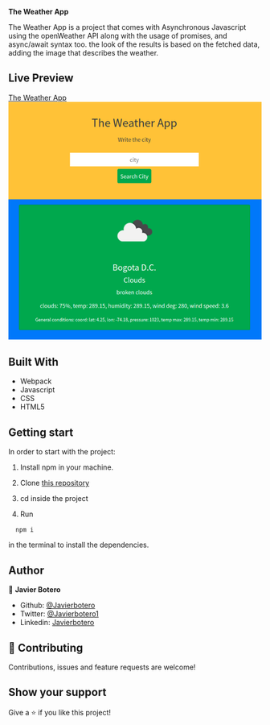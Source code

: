 **The Weather App**

The Weather App is a project that comes with Asynchronous Javascript using the openWeather API along with the usage of promises, and async/await syntax too. the look of the results is based on the fetched data, adding the image that describes the weather.

## Live Preview

[The Weather App](https://javierbotero.github.io/weatherApp/)
![Screenshot The Weather App](./src/Screenshot-weather-app.png)

## Built With

- Webpack
- Javascript
- CSS
- HTML5

## Getting start

In order to start with the project:

1. Install npm in your machine.
2. Clone [this repository](https://github.com/javierbotero/weatherApp.git)
3. cd inside the project

4. Run
```
  npm i
```
in the terminal to install the dependencies.


## Author

👤 **Javier Botero**

- Github: [@Javierbotero](https://github.com/javierbotero)
- Twitter: [@Javierbotero1](https://twitter.com/Javierboterodev)
- Linkedin: [Javierbotero](https://www.linkedin.com/in/javierboterodev/)

## 🤝 Contributing

Contributions, issues and feature requests are welcome!

## Show your support

Give a ⭐️ if you like this project!